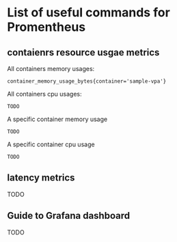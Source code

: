 # List of useful commands for Promentheus
## contaienrs resource usgae metrics

All containers memory usages:
```
container_memory_usage_bytes{container='sample-vpa'}
```
All containers cpu usages:
```
TODO
```
A specific container memory usage
```
TODO
```
A specific container cpu usage
```
TODO
```
## latency metrics
TODO

## Guide to Grafana dashboard
TODO
